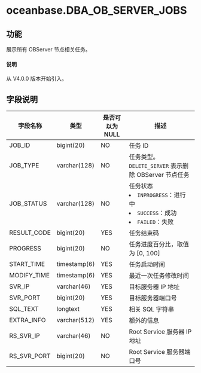 # oceanbase.DBA_OB_SERVER_JOBS


## 功能

展示所有 OBServer 节点相关任务。

<main id="notice" type='explain'>
  <h4>说明</h4>
  <p>从 V4.0.0 版本开始引入。</p>
</main>

## 字段说明

|    字段名称     |      类型      | 是否可以为 NULL |            描述             |
|-------------|--------------|------------|-----------------------------------------------------|
| JOB_ID      | bigint(20)   | NO         | 任务 ID                     |
| JOB_TYPE    | varchar(128) | NO         | 任务类型。`DELETE_SERVER` 表示删除 OBServer 节点任务                                                                        |
| JOB_STATUS  | varchar(128) | NO         | 任务状态 <li> `INPROGRESS`：进行中   <li> `SUCCESS`：成功   <li> `FAILED`：失败    |
| RESULT_CODE | bigint(20)   | YES        | 任务结束码                     |
| PROGRESS    | bigint(20)   | NO         | 任务进度百分比，取值为 \[0, 100\]    |
| START_TIME  | timestamp(6) | YES        | 任务启动时间                    |
| MODIFY_TIME | timestamp(6) | YES        | 最近一次任务修改时间                |
| SVR_IP      | varchar(46)  | YES        | 目标服务器 IP 地址               |
| SVR_PORT    | bigint(20)   | YES        | 目标服务器端口号                  |
| SQL_TEXT    | longtext     | YES        | 相关 SQL 字符串                |
| EXTRA_INFO  | varchar(512) | YES        | 额外的信息                     |
| RS_SVR_IP   | varchar(46)  | NO         | Root Service 服务器 IP 地址     |
| RS_SVR_PORT | bigint(20)   | NO         | Root Service 服务器端口号        |
